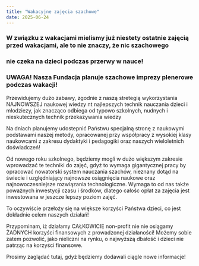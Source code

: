 ```yaml
---
title: "Wakacyjne zajęcia szachowe"
date: 2025-06-24
---
```

### W związku z wakacjami mielismy już niestety ostatnie zajęcią przed wakacjami, ale to nie znaczy, że nic szachowego
### nie czeka na dzieci podczas przerwy w nauce!

### UWAGA! Nasza Fundacja planuje szachowe imprezy plenerowe podczas wakacji!
Przewidujemy dużo zabawy, zgodnie z naszą stretegią wykorzystania NAJNOWSZEJ naukowej wiedzy nt najlepszych technik 
nauczania dzieci i młodziezy, jak znacząco odbiega od typowo szkolnych, nudnych i nieskutecznych technik przekazywania wiedzy

Na dniach planujemy udostepnić Państwu specjalną stronę z naukowymi podstawami naszej metody, opracowanej przy współpracy z 
wysokiej klasy naukowcami z zakresu dydaktyki i pedagogiki oraz naszych wieloletnich doświadczeń!

Od nowego roku szkolnego, będziemy mogli w dużo większym zakresie wprowadzać te techniki do zajęć, gdyż to wymaga gigantycznej 
pracy by opracować nowatorski system nauczania szachów, nieznany dotąd na świecie i uzględniający najnowsze osiągnięcia naukowe
oraz najnowoczesniejsze rozwiązania technologiczne.
Wymaga to od nas także poważnych inwestycji czasu i środków, dlatego całośc opłat za zajęcia jest inwestowana w jeszcze lepszy
poziom zajęć.

To oczywiście przełoży się na większe korzyści Państwa dzieci, co jest dokładnie celem naszych działań!

Przypominam, iż działamy CAŁKOWICIE non-profit nie nie osiągamy ŻADNYCH korzyści finansowych z prowadzonej działaności!
Możemy sobie zatem pozwolić, jako nieliczni na rynku, o najwyższą dbałość i dzieci nie patrząc na korzyści finansowe.


Prosimy zaglądać tutaj, gdyż będziemy dodawali ciągle nowe informacje!





